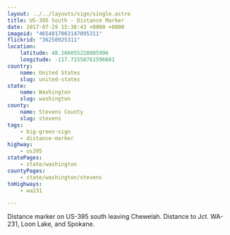 ```yaml
---
layout: ../../layouts/sign/single.astro
title: US-395 South - Distance Marker
date: 2017-07-29 15:38:43 +0000 +0000
imageid: "4654017063147095311"
flickrid: "36250925311"
location:
    latitude: 48.266055228805996
    longitude: -117.71558761596681
country:
    name: United States
    slug: united-states
state:
    name: Washington
    slug: washington
county:
    name: Stevens County
    slug: stevens
tags:
    - big-green-sign
    - distance-marker
highway:
    - us395
statePages:
    - state/washington
countyPages:
    - state/washington/stevens
toHighways:
    - wa231

---
```

Distance marker on US-395 south leaving Chewelah.  Distance to Jct. WA-231, Loon Lake, and Spokane.